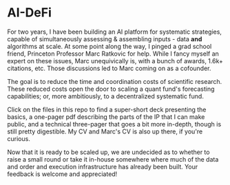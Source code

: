 # AI-DeFi

For two years, I have been building an AI platform for systematic strategies, capable of simultaneously assessing & assembling inputs - data **and** algorithms at scale.  At some point along the way, I pinged a grad school friend, Princeton Professor Marc Ratkovic for help.  While I fancy myself an expert on these issues, Marc unequivically is, with a bunch of awards, 1.6k+ citations, etc.  Those discussions led to Marc coming on as a cofounder.

The goal is to reduce the time and coordination costs of scientific research.  These reduced costs open the door to scaling a quant fund's forecasting capabilities; or, more ambitiously, to a decentralized systematic fund.   

Click on the files in this repo to find a super-short deck presenting the basics, a one-pager pdf describing the parts of the IP that I can make public, and a technical three-pager that goes a bit more in-depth, though is still pretty digestible.  My CV and Marc's CV is also up there, if you're curious.  

Now that it is ready to be scaled up, we are undecided as to whether to raise a small round or take it in-house somewhere where much of the data and order and execution infrastructure has already been built.  Your feedback is welcome and appreciated! 
